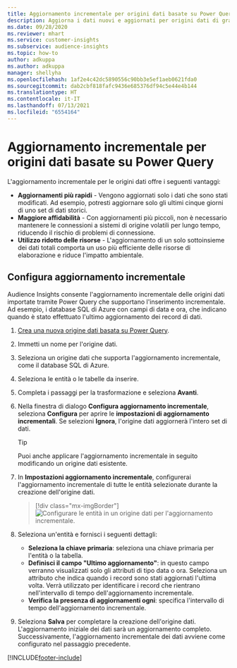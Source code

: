 ```yaml
---
title: Aggiornamento incrementale per origini dati basate su Power Query
description: Aggiorna i dati nuovi e aggiornati per origini dati di grandi dimensioni basate su Power Query.
ms.date: 09/28/2020
ms.reviewer: mhart
ms.service: customer-insights
ms.subservice: audience-insights
ms.topic: how-to
author: adkuppa
ms.author: adkuppa
manager: shellyha
ms.openlocfilehash: 1af2e4c42dc5890556c90bb3e5ef1aeb0621fda0
ms.sourcegitcommit: dab2cbf818fafc9436e685376df94c5e44e4b144
ms.translationtype: HT
ms.contentlocale: it-IT
ms.lasthandoff: 07/13/2021
ms.locfileid: "6554164"
---
```

# <a name="incremental-refresh-for-data-sources-based-on-power-query"></a>Aggiornamento incrementale per origini dati basate su Power Query

L'aggiornamento incrementale per le origini dati offre i seguenti vantaggi:

- **Aggiornamenti più rapidi** - Vengono aggiornati solo i dati che sono stati modificati. Ad esempio, potresti aggiornare solo gli ultimi cinque giorni di uno set di dati storici.
- **Maggiore affidabilità** - Con aggiornamenti più piccoli, non è necessario mantenere le connessioni a sistemi di origine volatili per lungo tempo, riducendo il rischio di problemi di connessione.
- **Utilizzo ridotto delle risorse** - L'aggiornamento di un solo sottoinsieme dei dati totali comporta un uso più efficiente delle risorse di elaborazione e riduce l'impatto ambientale.

## <a name="configure-incremental-refresh"></a>Configura aggiornamento incrementale

Audience Insights consente l'aggiornamento incrementale delle origini dati importate tramite Power Query che supportano l'inserimento incrementale. Ad esempio, i database SQL di Azure con campi di data e ora, che indicano quando è stato effettuato l'ultimo aggiornamento dei record di dati.

1. [Crea una nuova origine dati basata su Power Query](connect-power-query.md).

1. Immetti un nome per l'origine dati.

1. Seleziona un origine dati che supporta l'aggiornamento incrementale, come il database SQL di Azure.

1. Seleziona le entità o le tabelle da inserire.

1. Completa i passaggi per la trasformazione e seleziona **Avanti**.

1. Nella finestra di dialogo **Configura aggiornamento incrementale**, seleziona **Configura** per aprire le **impostazioni di aggiornamento incrementali**. Se selezioni **Ignora**, l'origine dati aggiornerà l'intero set di dati.
   > [!TIP]
   > Puoi anche applicare l'aggiornamento incrementale in seguito modificando un origine dati esistente.

1. In **Impostazioni aggiornamento incrementale**, configurerai l'aggiornamento incrementale di tutte le entità selezionate durante la creazione dell'origine dati.

   > [!div class="mx-imgBorder"]
   > ![Configurare le entità in un origine dati per l'aggiornamento incrementale.](media/incremental-refresh-settings.png "Configurare le entità in un origine dati per l'aggiornamento incrementale")

1. Seleziona un'entità e fornisci i seguenti dettagli:

   - **Seleziona la chiave primaria**: seleziona una chiave primaria per l'entità o la tabella.
   - **Definisci il campo "Ultimo aggiornamento"**: in questo campo verranno visualizzati solo gli attributi di tipo data o ora. Seleziona un attributo che indica quando i record sono stati aggiornati l'ultima volta. Verrà utilizzato per identificare i record che rientrano nell'intervallo di tempo dell'aggiornamento incrementale.
   - **Verifica la presenza di aggiornamenti ogni**: specifica l'intervallo di tempo dell'aggiornamento incrementale.

1. Seleziona **Salva** per completare la creazione dell'origine dati. L'aggiornamento iniziale dei dati sarà un aggiornamento completo. Successivamente, l'aggiornamento incrementale dei dati avviene come configurato nel passaggio precedente.


[!INCLUDE[footer-include](../includes/footer-banner.md)]